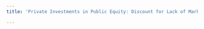```yaml
---
title: 'Private Investments in Public Equity: Discount for Lack of Marketability and Fair-Value Hypothesis'

---
```

